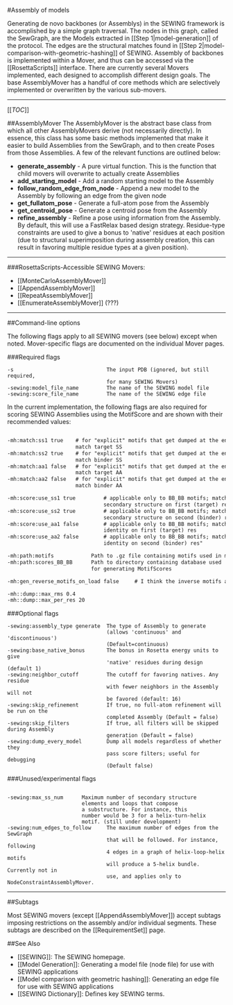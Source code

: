 #Assembly of models

Generating de novo backbones (or Assemblys) in the SEWING framework is accomplished by a simple graph traversal. The nodes in this graph, called the SewGraph, are the Models extracted in [[Step 1|model-generation]] of the protocol. The edges are the structural matches found in [[Step 2|model-comparison-with-geometric-hashing]] of SEWING.
Assembly of backbones is implemented within a Mover, and thus can be accessed via the [[RosettaScripts]] interface. There are currently several Movers implemented, each designed to accomplish different design goals. The base AssemblyMover has a handful of core methods which are selectively implemented or overwritten by the various sub-movers.

----------------------
[[_TOC_]]

##AssemblyMover
The AssemblyMover is the abstract base class from which all other AssemblyMovers derive (not necessarily directly). In essence, this class has some basic methods implemented that make it easier to build Assemblies from the SewGraph, and to then create Poses from those Assemblies. A few of the relevant functions are outlined below:


* **generate_assembly** - A pure virtual function. This is the function that child movers will overwrite to actually create Assemblies
* **add_starting_model** - Add a random starting model to the Assembly
* **follow_random_edge_from_node** - Append a new model to the Assembly by following an edge from the given node
* **get_fullatom_pose** - Generate a full-atom pose from the Assembly
* **get_centroid_pose** - Generate a centroid pose from the Assembly
* **refine_assembly** - Refine a pose using information from the Assembly. By default, this will use a FastRelax based design strategy. Residue-type constraints are used to give a bonus to 'native' residues at each position (due to structural superimposition during assembly creation, this can result in favoring multiple residue types at a given position).

----------------------
###RosettaScripts-Accessible SEWING Movers:

* [[MonteCarloAssemblyMover]]
* [[AppendAssemblyMover]]
* [[RepeatAssemblyMover]]
* [[EnumerateAssemblyMover]] (???)


----------------------

##Command-line options

The following flags apply to all SEWING movers (see below) except when noted. Mover-specific flags are documented on the individual Mover pages.

###Required flags
```
-s                              The input PDB (ignored, but still required,
                                for many SEWING Movers)
-sewing:model_file_name         The name of the SEWING model file
-sewing:score_file_name         The name of the SEWING edge file

```

In the current implementation, the following flags are also required for scoring SEWING Assemblies using the MotifScore and are shown with their recommended values:

```xml

-mh:match:ss1 true    # for "explicit" motifs that get dumped at the end,
                      match target SS
-mh:match:ss2 true    # for "explicit" motifs that get dumped at the end,
                      match binder SS
-mh:match:aa1 false   # for "explicit" motifs that get dumped at the end, 
                      match target AA
-mh:match:aa2 false   # for "explicit" motifs that get dumped at the end, 
                      match binder AA

-mh:score:use_ss1 true         # applicable only to BB_BB motifs; match
                               secondary structure on first (target) res
-mh:score:use_ss2 true         # applicable only to BB_BB motifs; match
                               secondary structure on second (binder) res
-mh:score:use_aa1 false        # applicable only to BB_BB motifs; match AA
                               identity on first (target) res
-mh:score:use_aa2 false        # applicable only to BB_BB motifs; match AA
                               identity on second (binder) res"

-mh:path:motifs            Path to .gz file containing motifs used in motifscore
-mh:path:scores_BB_BB      Path to directory containing database used
                           for generating MotifScores

-mh:gen_reverse_motifs_on_load false     # I think the inverse motifs are already in the datafiles

-mh::dump::max_rms 0.4
-mh::dump::max_per_res 20
```

###Optional flags

```
-sewing:assembly_type generate  The type of Assembly to generate 
                                (allows 'continuous' and 'discontinuous')
                                (Default=continuous)
-sewing:base_native_bonus       The bonus in Rosetta energy units to give 
                                'native' residues during design (default 1)
-sewing:neighbor_cutoff         The cutoff for favoring natives. Any residue
                                with fewer neighbors in the Assembly will not
                                be favored (default: 16)
-sewing:skip_refinement         If true, no full-atom refinement will be run on the 
                                completed Assembly (Default = false)
-sewing:skip_filters            If true, all filters will be skipped during Assembly 
                                generation (Default = false)
-sewing:dump_every_model        Dump all models regardless of whether they
                                pass score filters; useful for debugging
                                (Default false)
```

###Unused/experimental flags

```

-sewing:max_ss_num      Maximum number of secondary structure 
                        elements and loops that compose
                        a substructure. For instance, this
                        number would be 3 for a helix-turn-helix
                        motif. (still under development)
-sewing:num_edges_to_follow     The maximum number of edges from the SewGraph 
                                that will be followed. For instance, following  
                                4 edges in a graph of helix-loop-helix motifs 
                                will produce a 5-helix bundle. Currently not in  
                                use, and applies only to NodeConstraintAssemblyMover.
```

----------------------
##Subtags

Most SEWING movers (except [[AppendAssemblyMover]]) accept subtags imposing restrictions on the assembly and/or individual segments. These subtags are described on the [[RequirementSet]] page.


##See Also
* [[SEWING]]: The SEWING homepage.
* [[Model Generation]]: Generating a model file (node file) for use with SEWING applications
* [[Model comparison with geometric hashing]]: Generating an edge file for use with SEWING applications
* [[SEWING Dictionary]]: Defines key SEWING terms.